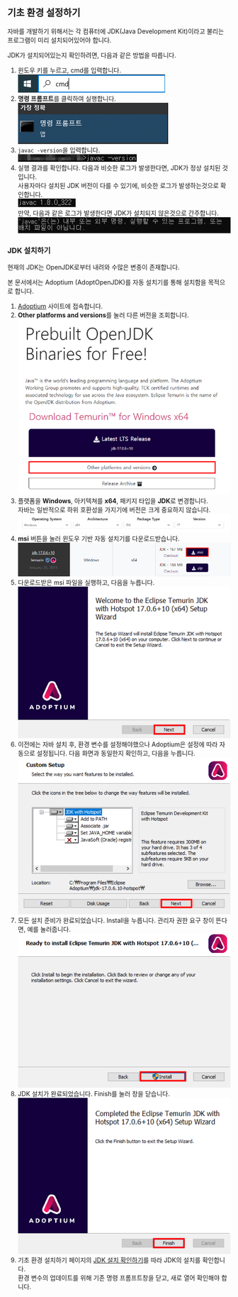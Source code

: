 ## 기초 환경 설정하기

자바를 개발하기 위해서는 각 컴퓨터에 JDK(Java Development Kit)이라고 불리는 프로그램이 미리 설치되어있어야 합니다.

JDK가 설치되어있는지 확인하려면, 다음과 같은 방법을 따릅니다.

1. 윈도우 키를 누르고, cmd를 입력합니다.<br>
   ![CMD 검색 예제](../../images/01/type_cmd.png)
2. **명령 프롬프트**를 클릭하여 실행합니다. <br>
   ![CMD 실행 예제](../../images/01/click_cmd.png)
3. `javac -version`을 입력합니다.<br>
   ![javac 실행 예제](../../images/01/type_javac.png)
4. 실행 결과를 확인합니다. 다음과 비슷한 로그가 발생한다면, JDK가 정상 설치된 것입니다.<br>
   사용자마다 설치된 JDK 버전이 다를 수 있기에, 비슷한 로그가 발생하는것으로 확인합니다.<br>
   ![javac 실행 성공 예제](../../images/01/valid_jdk.png)<br>
   만약, 다음과 같은 로그가 발생한다면 JDK가 설치되지 않은것으로 간주합니다. <br>
   ![javac 실행 성공 예제](../../images/01/invalid_javac.png)

### JDK 설치하기

현재의 JDK는 OpenJDK로부터 내려와 수많은 변종이 존재합니다.

본 문서에서는 Adoptium (AdoptOpenJDK)를 자동 설치기를 통해 설치함을 목적으로 합니다.

1. [Adoptium](https://adoptium.net/) 사이트에 접속합니다.
2. **Other platforms and versions**를 눌러 다른 버전을 조회합니다.<br>
   ![Adoptium](../../images/01/adoumtium_other_platform.png)
3. 플랫폼을 **Windows**, 아키텍쳐를 **x64**, 패키지 타입을 **JDK**로 변경합니다.<br>
   자바는 일반적으로 하위 호환성을 가지기에 버전은 크게 중요하지 않습니다.<br>
   ![Adoptium 버전 선택](../../images/01/adoptium_version_selection.png)
4. **msi** 버튼을 눌러 윈도우 기반 자동 설치기를 다운로드받습니다.<br>
   ![Adoptium 버전 선택](../../images/01/download_msi.png)
5. 다운로드받은 msi 파일을 실행하고, 다음을 누릅니다.<br>
   ![설치기 첫 페이지](../../images/01/installation_01.png)
6. 이전에는 자바 설치 후, 환경 변수를 설정해야했으나 Adoptium은 설정에 따라 자동으로 설정됩니다. 다음 화면과 동일한지 확인하고, 다음을 누릅니다.<br>
   ![설치기 설정 페이지](../../images/01/installation_02.png)
7. 모든 설치 준비가 완료되었습니다. Install을 누릅니다. 관리자 권한 요구 창이 뜬다면, 예를 눌러줍니다.<br>
   ![설치 페이지](../../images/01/installation_03.png)
8. JDK 설치가 완료되었습니다. Finish를 눌러 창을 닫습니다.<br>
   ![설치 완료 페이지](../../images/01/installation_04.png)
9. 기초 환경 설치하기 페이지의 [JDK 설치 확인하기]()를 따라 JDK의 설치를 확인합니다.<br>
   환경 변수의 업데이트를 위해 기존 명령 프롬프트창을 닫고, 새로 열어 확인해야 합니다.